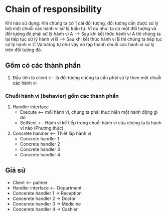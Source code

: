 # Chain of responsibility 
Khi nào sử dụng: Khi chúng ta có 1 cái đối tượng, đối tường cần được sử lý bởi một chuổi các hành vi sử lý tuần tự.
Ví dụ như: ta có một đối tượng và đối tượng đó phải sử lý hành vi A --> Sau khi kết thức hành vi A thì chúng ta lại tiếp tục sử lý hành vi B --> Sau khi kết thúc hành vi B thì chúng ta tiếp tục sử lý hành vi C
Và tương tự như vậy nó tạp thành chuổi các hành vi sử lý trên đối tượng đó.
## Gồm có các thành phần
1. Đầu tiên là client <-- là đối tượng chúng ta cần phải sử lý theo một chuổi các hành vi
### Chuổi hành vi [behavier] gồm các thành phần
1. Handler interface
    + Execute <-- mỗi hành vi, chúng ta phải thực hiện một hành động gì đó
    + SetNext <-- Hành vi kế tiếp trong chuổi hành vi cửa chúng ta là hành vi nào (Phương thức)
2. Concrete handler <-- Thiết lặp hành vi
    + Concrete handler 1
    + Concrete handler 2
    + Concrete handler 3
    + Concrete handler 4

## Giả sử
- Client <-- patiner
- Handler interface <-- Department
- Concerete handler 1 -> Reception
- Concerete handler 2 -> Doctor
- Concerete handler 3 -> Medicine
- Concerete handler 4 -> Cashier